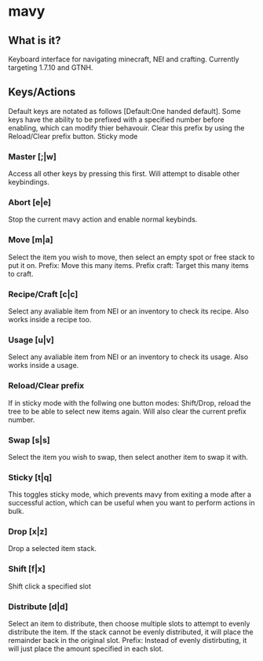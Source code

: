 # mavy

## What is it?

Keyboard interface for navigating minecraft, NEI and crafting. Currently targeting 1.7.10 and GTNH.

## Keys/Actions

Default keys are notated as follows [Default:One handed default].
Some keys have the ability to be prefixed with a specified number before enabling, which can modify thier behavouir. Clear this prefix by using the Reload/Clear prefix button.
Sticky mode

### Master [;|w]
Access all other keys by pressing this first. Will attempt to disable other keybindings.

### Abort [e|e]
Stop the current mavy action and enable normal keybinds.

### Move [m|a]
Select the item you wish to move, then select an empty spot or free stack to put it on.
Prefix: Move this many items.
Prefix craft: Target this many items to craft.

### Recipe/Craft [c|c]
Select any avaliable item from NEI or an inventory to check its recipe. Also works inside a recipe too.

### Usage [u|v]
Select any avaliable item from NEI or an inventory to check its usage. Also works inside a usage.

### Reload/Clear prefix
If in sticky mode with the follwing one button modes: Shift/Drop, reload the tree to be able to select new items again.
Will also clear the current prefix number.

### Swap [s|s]
Select the item you wish to swap, then select another item to swap it with.

### Sticky [t|q]
This toggles sticky mode, which prevents mavy from exiting a mode after a successful action, which can be useful when you want to perform actions in bulk.

### Drop [x|z]
Drop a selected item stack.

### Shift [f|x]
Shift click a specified slot

### Distribute [d|d]
Select an item to distribute, then choose multiple slots to attempt to evenly distribute the item. If the stack cannot be evenly distributed, it will place the remainder back in the original slot.
Prefix: Instead of evenly distirbuting, it will just place the amount specified in each slot.
